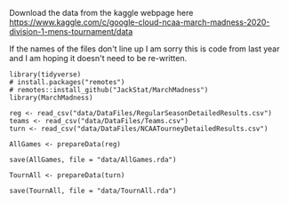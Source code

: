 
Download the data from the kaggle webpage here https://www.kaggle.com/c/google-cloud-ncaa-march-madness-2020-division-1-mens-tournament/data

If the names of the files don't line up I am sorry this is code from last year and I am hoping it doesn't need to be re-written.


```{r}
library(tidyverse)
# install.packages("remotes")
# remotes::install_github("JackStat/MarchMadness")
library(MarchMadness)

reg <- read_csv("data/DataFiles/RegularSeasonDetailedResults.csv")
teams <- read_csv("data/DataFiles/Teams.csv")
turn <- read_csv("data/DataFiles/NCAATourneyDetailedResults.csv")

AllGames <- prepareData(reg)

save(AllGames, file = "data/AllGames.rda")

TournAll <- prepareData(turn)

save(TournAll, file = "data/TournAll.rda")

```


